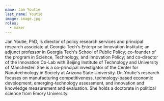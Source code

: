 ```yaml
---
name: Jan Youtie
last_name: Youtie
image: image.jpg
roles:
  - maker
---
```

Jan Youtie, PhD, is director of policy research services and principal research associate at Georgia Tech's Enterprise Innovation Institute; an adjunct professor in Georgia Tech's School of Public Policy; co-founder of the program in Science, Technology, and Innovation Policy; and co-director of the Innovation Co-Lab with Beijing Institute of Technology and University of Manchester. She is a co-principal investigator of the Center for Nanotechnology in Society at Arizona State University. Dr. Youtie's research focuses on manufacturing competitiveness, technology-based economic development, emerging-technology assessment, and innovation and knowledge measurement and evaluation. She holds a doctorate in political science from Emory University.
